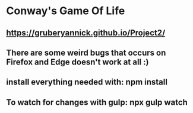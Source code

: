 # Conway's Game Of Life
## https://gruberyannick.github.io/Project2/

## There are some weird bugs that occurs on Firefox and Edge doesn't work at all :)

## install everything needed with: npm install
## To watch for changes with gulp: npx gulp watch
